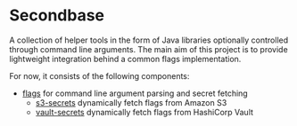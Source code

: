 # Secondbase

A collection of helper tools in the form of Java libraries optionally
controlled through command line arguments. The main aim of this project is to
provide lightweight integration behind a common flags implementation.

For now, it consists of the following components:

* [flags](flags) for command line argument parsing and secret fetching
    * [s3-secrets](secrets/s3) dynamically fetch flags from Amazon S3
    * [vault-secrets](secrets/vault) dynamically fetch flags from HashiCorp Vault

